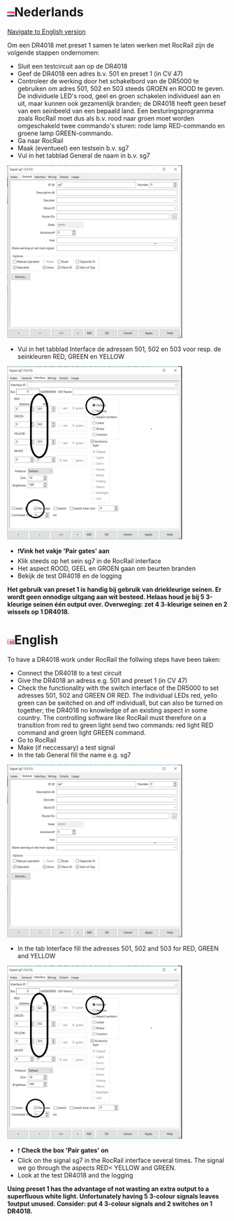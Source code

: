 # ![Nederlandse vlag](../../images/nl.gif)Nederlands

[Navigate to English version](#English)

Om een DR4018 met preset 1 samen te laten werken met RocRail zijn de volgende stappen ondernomen:

* Sluit een testcircuit aan op de DR4018
* Geef de DR4018 een adres b.v. 501 en preset 1 (in CV 47)
* Controleer de werking door het schakelbord van de DR5000 te gebruiken om adres 501, 502 en 503 steeds GROEN en ROOD te geven. De individuele LED's rood, geel en groen schakelen individueel aan en uit, maar kunnen ook gezamenlijk branden; de DR4018 heeft geen besef van een seinbeeld van een bepaald land. Een besturingsprogramma zoals RocRail moet dus als b.v. rood naar groen moet worden omgeschakeld twee commando's sturen: rode lamp RED-commando en groene lamp GREEN-commando.
* Ga naar RocRail
* Maak (eventueel) een testsein b.v. sg7
* Vul in het tabblad General de naam in b.v. sg7

![zie](./images/TabGeneralSG7Preset1.png)

* Vul in het tabblad Interface de adressen 501, 502 en 503 voor resp. de seinkleuren RED, GREEN en YELLOW

![zie](./images/TabInterfaceSG7Preset1.png)

* ❗**Vink het vakje 'Pair gates' aan**
* Klik steeds op het sein sg7 in de RocRail interface
* Het aspect ROOD, GEEL en GROEN gaan om beurten branden
* Bekijk de test DR4018 en de logging

**Het gebruik van preset 1 is handig bij gebruik van driekleurige seinen. Er wordt geen onnodige uitgang aan wit besteed. Helaas houd je bij 5 3-kleurige seinen één output over. Overweging: zet 4 3-kleurige seinen en 2 wissels op 1 DR4018.**

# ![English flag](../../images/gb.gif)English

To have a DR4018 work under RocRail the follwing steps have been taken:

* Connect the DR4018 to a test circuit
* Give the DR4018 an adress e.g. 501 and preset 1 (in CV 47)
* Check the functionality with the switch interface of the DR5000 to set adresses 501, 502 and GREEN OR RED. The individual LEDs red, yello green can be switched on and off  individuall, but can also be turned on together; the DR4018 no knowledge of an existing aspect in some country. The controlling software like RocRail must therefore on a transition from red to green light send two commands: red light RED command and green light GREEN command.
* Go to RocRail
* Make (if neccessary) a test signal
* In the tab General fill the name e.g. sg7

![look at](./images/TabGeneralSG7Preset1.png)

* In the tab Interface fill the adresses 501, 502 and 503 for RED, GREEN and YELLOW

![look at](./images/TabInterfaceSG7Preset1.png)

* ❗ **Check the box 'Pair gates' on**
* Click on the signal sg7 in the RocRail interface several times. The signal we go through the aspects RED< YELLOW and GREEN.
* Look at the test DR4018 and the logging

**Using preset 1 has the advantage of not wasting an extra output to a superfluous white light. Unfortunately having 5 3-colour signals leaves 1output unused. Consider: put 4 3-colour signals and 2 switches on 1 DR4018.**
